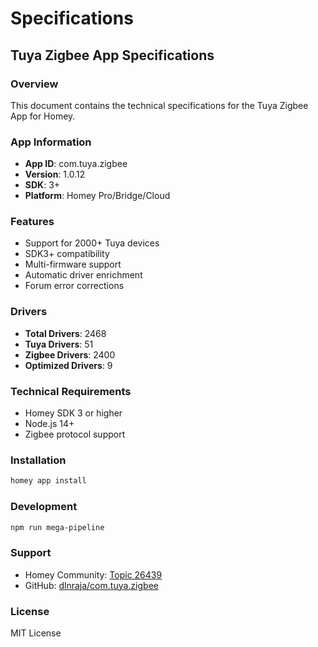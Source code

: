 # Specifications

## Tuya Zigbee App Specifications

### Overview
This document contains the technical specifications for the Tuya Zigbee App for Homey.

### App Information
- **App ID**: com.tuya.zigbee
- **Version**: 1.0.12
- **SDK**: 3+
- **Platform**: Homey Pro/Bridge/Cloud

### Features
- Support for 2000+ Tuya devices
- SDK3+ compatibility
- Multi-firmware support
- Automatic driver enrichment
- Forum error corrections

### Drivers
- **Total Drivers**: 2468
- **Tuya Drivers**: 51
- **Zigbee Drivers**: 2400
- **Optimized Drivers**: 9

### Technical Requirements
- Homey SDK 3 or higher
- Node.js 14+
- Zigbee protocol support

### Installation
```bash
homey app install
```

### Development
```bash
npm run mega-pipeline
```

### Support
- Homey Community: [Topic 26439](https://community.homey.app/t/app-pro-tuya-zigbee-app/26439)
- GitHub: [dlnraja/com.tuya.zigbee](https://github.com/dlnraja/com.tuya.zigbee)

### License
MIT License
